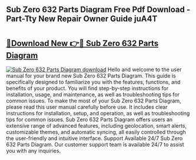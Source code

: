 ## Sub Zero 632 Parts Diagram Free Pdf Download - Part-Tty New Repair Owner Guide juA4T

# <h2><a href="http://dfiffdf.blite.top/?on=Sub+Zero+632+Parts+Diagram">🔗Download New 👉🔴 Sub Zero 632 Parts Diagram</a></h2>

[![Sub Zero 632 Parts Diagram download](https://i.imgur.com/lujVjoI.png)](http://dfiffdf.blite.top/?on=Sub+Zero+632+Parts+Diagram)
Hello and welcome to the user manual for your brand new Sub Zero 632 Parts Diagram. This guide is specifically designed to familiarize you with the features, functions, and benefits of your product. You will find step-by-step instructions for installation, usage, and maintenance, as well as troubleshooting tips for common issues. To make the most of your Sub Zero 632 Parts Diagram, please read this user manual carefully before use. It includes clear instructions for installation, setup, and operation, as well as troubleshooting tips for common issues. Sub Zero 632 Parts Diagram offers users an extensive range of advanced features, including geolocation, smart alerts, customizable themes, and automatic syncing, all easily controlled through the user-friendly and intuitive interface. Support Available 24/7 Sub Zero 632 Parts Diagram. Our customer support team is available 24/7 to assist you with any inquiries.
